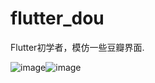 # flutter_dou

Flutter初学者，模仿一些豆瓣界面.

![image](https://github.com/shadow12138/FlutterDou/blob/master/pages/r1.jpeg)![image](https://github.com/shadow12138/FlutterDou/blob/master/pages/r2.jpeg)
